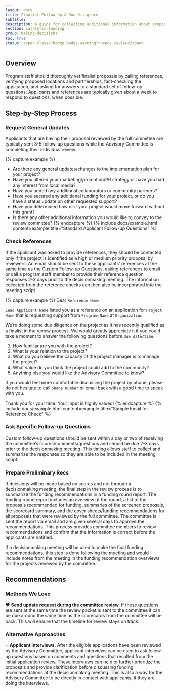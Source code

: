 ```yaml
---
layout: docs
title: Finalist Follow-Up & Due Diligence
subtitle:
description: A guide for collecting additional information about proposals. Provides helpful language for requesting updates from applicants, checking references, and summarizing any new information in advance of a decisionmaking meeting. Useful for programs with minimal application materials, seeking additional information from applicants only as they move forward in the decisionmaking process.
section: catalytic-funding
group: making-decisions
toc: true
status: <span class="badge badge-warning">needs review</span>
---
```


## Overview

Program staff should thoroughly vet finalist proposals by calling references, verifying proposed locations and partnerships, fact-checking the application, and asking for answers to a standard set of follow-up questions. Applicants and references are typically given about a week to respond to questions, when possible.

## Step-by-Step Process

### Request General Updates

Applicants that are having their proposal reviewed by the full committee are typically sent 3-5 follow-up questions while the Advisory Committee is completing their individual review.

{% capture example %}
* Are there any general updates/changes to the implementation plan for your project?
* Have you altered your marketing/promotion/PR strategy or have you had any interest from local media?
* Have you added any additional collaborators or community partners?
* Have you secured any additional funding for your project, or do you have a status update on other requested support?
* Have you determined how or if your project would move forward without this grant?
* Is there any other additional information you would like to convey to the review committee?
{% endcapture %}
{% include docs/example.html content=example title="Standard Applicant Follow-up Questions" %}

### Check References

If the applicant was asked to provide references, they should be contacted only if the project is identified as a high or medium priority proposal by reviewers. An email should be sent to these applicants’ references at the same time as the Custom Follow-up Questions, asking references to email or call a program staff member to provide their reference question responses 2-3 days prior to the decisionmaking meeting. The information collected from the reference checks can then also be incorporated into the meeting script.

{% capture example %}
Dear `Reference Name`:

`Lead Applicant Name` listed you as a reference on an application for `Project Name` that is requesting support from `Program Name` at `Organization`.

We’re doing some due diligence on the project as it has recently qualified as a finalist in the review process. We would greatly appreciate it if you could take a moment to answer the following questions before `due date/time`.

1. How familiar are you with the project?
2. What is your relation to the project?
3. What do you believe the capacity of the project manager is to manage the project?
4. What value do you think the project could add to the community?
5. Anything else you would like the Advisory Committee to know?

If you would feel more comfortable discussing the project by phone, please do not hesitate to call `phone number` or email back with a good time to speak with you.

Thank you for your time. Your input is highly valued!
{% endcapture %}
{% include docs/example.html content=example title="Sample Email for Reference Check" %}

### Ask Specific Follow-up Questions

Custom follow-up questions should be sent within a day or two of receiving the committee’s scores/comments/questions and should be due 2-3 days prior to the decisionmaking meeting. This timing allows staff to collect and summarize the responses so they are able to be included in the meeting script.

### Prepare Preliminary Recs

If decisions will be made based on scores and not through a decisionmaking meeting, the final step in the review process is to summarize the funding recommendations in a funding round report.  The funding round report includes an overview of the round, a list of the proposals recommended for funding, summaries of the screened proposals, the scorecard summary, and the cover sheets/funding recommendations for all proposals that were reviewed by the full committee. The committee is sent the report via email and are given several days to approve the recommendations. This process provides committee members to review recommendations and confirm that the information is correct before the applicants are notified.

If a decisionmaking meeting will be used to make the final funding recommendations, this step is done following the meeting and would include notes from the meeting in the funding recommendation overviews for the projects reviewed by the committee.

## Recommendations

### Methods We Love

:heart: **Send update request during the committee review.** If these questions are sent at the same time the review packet is sent to the committee it can be due around the same time as the scorecards from the committee will be back. This will ensure that the timeline for review stays on track.

### Alternative Approaches

:bulb: **Applicant Interviews.** After the eligible applications have been reviewed by the Advisory Committee, applicant interviews can be used to ask follow-up questions based on comments and questions that resulted from the initial application review. These interviews can help to further prioritize the proposals and provide clarification before discussing funding recommendations at the decisionmaking meeting. This is also a way for the Advisory Committee to be directly in contact with applicants, if they are doing the interviews.

